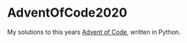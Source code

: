 # AdventOfCode2020

My solutions to this years [Advent of Code](https://adventofcode.com/2020), written in Python.
